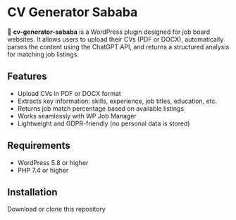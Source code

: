 # CV Generator Sababa

🚀 **cv-generator-sababa** is a WordPress plugin designed for job board websites. It allows users to upload their CVs (PDF or DOCX), automatically parses the content using the ChatGPT API, and returns a structured analysis for matching job listings.

## Features

- Upload CVs in PDF or DOCX format
- Extracts key information: skills, experience, job titles, education, etc.
- Returns job match percentage based on available listings
- Works seamlessly with WP Job Manager
- Lightweight and GDPR-friendly (no personal data is stored)

## Requirements

- WordPress 5.8 or higher
- PHP 7.4 or higher

## Installation

Download or clone this repository
